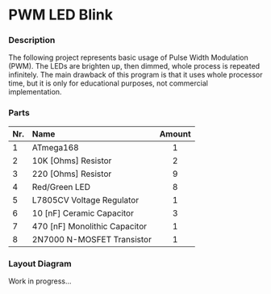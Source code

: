 # PWM LED Blink


### Description

The following project represents basic usage of Pulse Width Modulation (PWM).
The LEDs are brighten up, then dimmed, whole process is repeated infinitely.
The main drawback of this program is that it uses whole processor time, but it
is only for educational purposes, not commercial implementation.


### Parts

| Nr.  |              Name             |  Amount  |
|:-----|:------------------------------|:--------:|
| 1    | ATmega168                     |    1     |
| 2    | 10K [Ohms] Resistor           |    2     |
| 3    | 220 [Ohms] Resistor           |    9     |
| 4    | Red/Green LED                 |    8     |
| 5    | L7805CV Voltage Regulator     |    1     |
| 6    | 10 [nF] Ceramic Capacitor     |    3     |
| 7    | 470 [nF] Monolithic Capacitor |    1     |
| 8    | 2N7000 N-MOSFET Transistor    |    1     |


### Layout Diagram

Work in progress...
